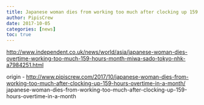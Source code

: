 ```yaml
---
title: Japanese woman dies from working too much after clocking up 159 hours overtime in a month
author: PipisCrew
date: 2017-10-05
categories: [news]
toc: true
---
```


http://www.independent.co.uk/news/world/asia/japanese-woman-dies-overtime-working-too-much-159-hours-month-miwa-sado-tokyo-nhk-a7984251.html

origin - http://www.pipiscrew.com/2017/10/japanese-woman-dies-from-working-too-much-after-clocking-up-159-hours-overtime-in-a-month/ japanese-woman-dies-from-working-too-much-after-clocking-up-159-hours-overtime-in-a-month